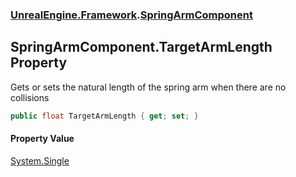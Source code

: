 ### [UnrealEngine.Framework](./UnrealEngine-Framework.md 'UnrealEngine.Framework').[SpringArmComponent](./SpringArmComponent.md 'UnrealEngine.Framework.SpringArmComponent')
## SpringArmComponent.TargetArmLength Property
Gets or sets the natural length of the spring arm when there are no collisions  
```csharp
public float TargetArmLength { get; set; }
```
#### Property Value
[System.Single](https://docs.microsoft.com/en-us/dotnet/api/System.Single 'System.Single')  
